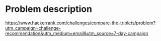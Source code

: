 # Problem description

https://www.hackerrank.com/challenges/compare-the-triplets/problem?utm_campaign=challenge-recommendation&utm_medium=email&utm_source=7-day-campaign
